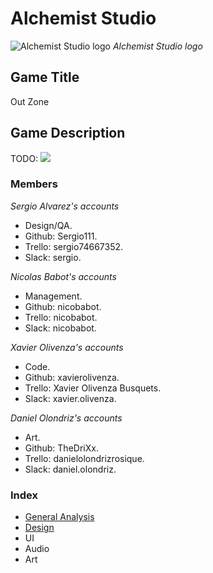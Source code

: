 # Alchemist Studio

![Alchemist Studio logo](https://github.com/nicobabot/OutZone_AlchemistStudio/blob/master/Wiki%20material/Logo/OutZoneLogo.jpg?raw=true)
_Alchemist Studio logo_

## Game Title

Out Zone

## Game Description

TODO:
![](https://raw.githubusercontent.com/nicobabot/OutZone_AlchemistStudio/master/Wiki%20material/Welcome%20Page/11291.jpg)

### **Members**

_Sergio Alvarez's accounts_
* Design/QA.
* Github: Sergio111.
* Trello: sergio74667352.
* Slack: sergio.

_Nicolas Babot's accounts_
* Management.
* Github: nicobabot.
* Trello: nicobabot.
* Slack: nicobabot.

_Xavier Olivenza's accounts_
* Code.
* Github: xavierolivenza.
* Trello: Xavier Olivenza Busquets.
* Slack: xavier.olivenza.

_Daniel Olondriz's accounts_
* Art.
* Github: TheDriXx.
* Trello: danielolondrizrosique.
* Slack: daniel.olondriz.


### Index
* [General Analysis](https://github.com/nicobabot/OutZone_AlchemistStudio/wiki/General-Analysis)
* [Design](https://github.com/nicobabot/OutZone_AlchemistStudio/wiki/Design)
* UI
* Audio
* Art